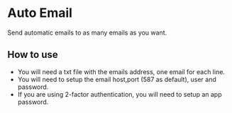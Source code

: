# Auto Email
Send automatic emails to as many emails as you want.

## How to use
* You will need a txt file with the emails address, one email for each line.
* You will need to setup the email host,port (587 as default), user and password.
* If you are using 2-factor authentication, you will need to setup an app password.
